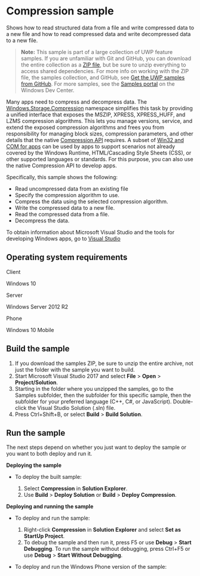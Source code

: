 ﻿<!---
  category: Data
  samplefwlink: http://go.microsoft.com/fwlink/p/?LinkId=620523
--->

# Compression sample

Shows how to read structured data from a file and write compressed data to a new file and how to read compressed data and write decompressed data to a new file.

> **Note:** This sample is part of a large collection of UWP feature samples. 
> If you are unfamiliar with Git and GitHub, you can download the entire collection as a 
> [ZIP file](https://github.com/Microsoft/Windows-universal-samples/archive/master.zip), but be 
> sure to unzip everything to access shared dependencies. For more info on working with the ZIP file, 
> the samples collection, and GitHub, see [Get the UWP samples from GitHub](https://aka.ms/ovu2uq). 
> For more samples, see the [Samples portal](https://aka.ms/winsamples) on the Windows Dev Center. 

Many apps need to compress and decompress data. The [Windows.Storage.Compression](http://msdn.microsoft.com/library/windows/apps/br207698) 
namespace simplifies this task by providing a unified interface that exposes the MSZIP, XPRESS, XPRESS\_HUFF, and LZMS compression algorithms. 
This lets you manage versions, service, and extend the exposed compression algorithms and frees you from responsibility for managing block sizes, 
compression parameters, and other details that the native [Compression API](http://msdn.microsoft.com/library/windows/apps/hh437596) requires. 
A subset of [Win32 and COM for apps](http://go.microsoft.com/fwlink/p/?linkid=246262) can be used by apps to support scenarios not already covered 
by the Windows Runtime, HTML/Cascading Style Sheets (CSS), or other supported languages or standards. For this purpose, you can also use the native 
Compression API to develop apps.

Specifically, this sample shows the following:

-   Read uncompressed data from an existing file
-   Specify the compression algorithm to use.
-   Compress the data using the selected compression algorithm.
-   Write the compressed data to a new file.
-   Read the compressed data from a file.
-   Decompress the data.

To obtain information about Microsoft Visual Studio and the tools for developing Windows apps, go to [Visual Studio](http://go.microsoft.com/fwlink/?LinkID=532422)

## Operating system requirements

Client

Windows 10

Server

Windows Server 2012 R2

Phone

Windows 10 Mobile

## Build the sample

1. If you download the samples ZIP, be sure to unzip the entire archive, not just the folder with the sample you want to build. 
2. Start Microsoft Visual Studio 2017 and select **File** \> **Open** \> **Project/Solution**.
3. Starting in the folder where you unzipped the samples, go to the Samples subfolder, then the subfolder for this specific sample, then the subfolder for your preferred language (C++, C#, or JavaScript). Double-click the Visual Studio Solution (.sln) file.
4. Press Ctrl+Shift+B, or select **Build** \> **Build Solution**.

## Run the sample

The next steps depend on whether you just want to deploy the sample or you want to both deploy and run it.

**Deploying the sample**

-   To deploy the built sample:

    1.  Select **Compression** in **Solution Explorer**.
    2.  Use **Build** \> **Deploy Solution** or **Build** \> **Deploy Compression**.

**Deploying and running the sample**

-   To deploy and run the sample:

    1.  Right-click **Compression** in **Solution Explorer** and select **Set as StartUp Project**.
    2.  To debug the sample and then run it, press F5 or use **Debug** \> **Start Debugging**. To run the sample without debugging, press Ctrl+F5 or use **Debug** \> **Start Without Debugging**.
-   To deploy and run the Windows Phone version of the sample:

